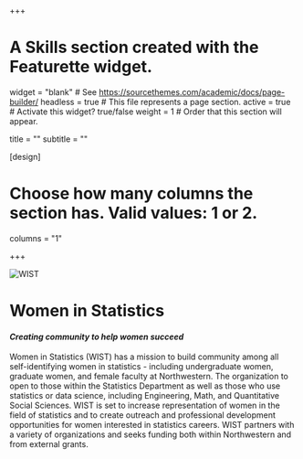 +++
# A Skills section created with the Featurette widget.
widget = "blank"  # See https://sourcethemes.com/academic/docs/page-builder/
headless = true  # This file represents a page section.
active = true  # Activate this widget? true/false
weight = 1  # Order that this section will appear.

title = ""
subtitle = ""

[design]
  # Choose how many columns the section has. Valid values: 1 or 2.
  columns = "1"



+++

![WIST](img/WIST-acronym.png)

# **Women in Statistics**   
#### *Creating community to help women succeed*

Women in Statistics (WIST) has a mission to build community among all self-identifying women in statistics - including undergraduate women, graduate women, and female faculty at Northwestern. The organization to open to those within the Statistics Department as well as those who use statistics or data science, including Engineering, Math, and Quantitative Social Sciences.   WIST is set to increase representation of women in the field of statistics and to create outreach and professional development opportunities for women interested in statistics careers. WIST partners with a variety of organizations and seeks funding both within Northwestern and from external grants.   

